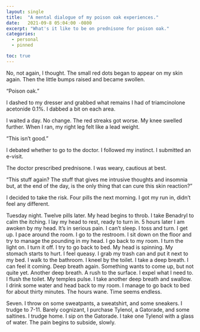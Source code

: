 ```yaml
---
layout: single
title:  "A mental dialogue of my poison oak experiences."
date:   2021-09-8 05:04:00 -0800
excerpt: "What's it like to be on prednisone for poison oak."
categories: 
  - personal
  - pinned

toc: true
---
```


No, not again, I thought. The small red dots began to appear on my skin again. Then the little bumps raised and became swollen.

“Poison oak.”

I dashed to my dresser and grabbed what remains I had of triamcinolone acetonide 0.1%. I dabbed a bit on each area. 

I waited a day. No change. The red streaks got worse. My knee swelled further. When I ran, my right leg felt like a lead weight. 

“This isn’t good.”

I debated whether to go to the doctor. I followed my instinct. I submitted an e-visit. 

The doctor prescribed prednisone. I was weary, cautious at best.  

“This stuff again? The stuff that gives me intrusive thoughts and insomnia but, at the end of the day, is the only thing that can cure this skin reaction?”

I decided to take the risk. Four pills the next morning. I got my run in, didn’t feel any different. 

Tuesday night. Twelve pills later. My head begins to throb. I take Benadryl to calm the itching. I lay my head to rest, ready to turn in. 5 hours later I am awoken by my head. It’s in serious pain. I can’t sleep. I toss and turn. I get up. I pace around the room. I go to the restroom. I sit down on the floor and try to manage the pounding in my head. I go back to my room. I turn the light on. I turn it off. I try to go back to bed. My head is spinning. My stomach starts to hurt. I feel queasy. I grab my trash can and put it next to my bed. I walk to the bathroom. I kneel by the toilet. I take a deep breath. I can feel it coming. Deep breath again. Something wants to come up, but not quite yet. Another deep breath. A rush to the surface. I expel what I need to. I flush the toilet. My temples pulse. I take another deep breath and swallow. I drink some water and head back to my room. I manage to go back to bed for about thirty minutes. The hours wane. Time seems endless.

Seven.  I throw on some sweatpants, a sweatshirt, and some sneakers. I trudge to 7-11. Barely cognizant, I purchase Tylenol, a Gatorade, and some saltines. I trudge home. I sip on the Gatorade. I take one Tylenol with a glass of water. The pain begins to subside, slowly. 
